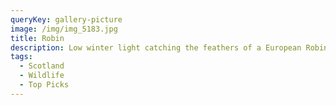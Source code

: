 ```yaml
---
queryKey: gallery-picture
image: /img/img_5183.jpg
title: Robin
description: Low winter light catching the feathers of a European Robin
tags:
  - Scotland
  - Wildlife
  - Top Picks
---
```

